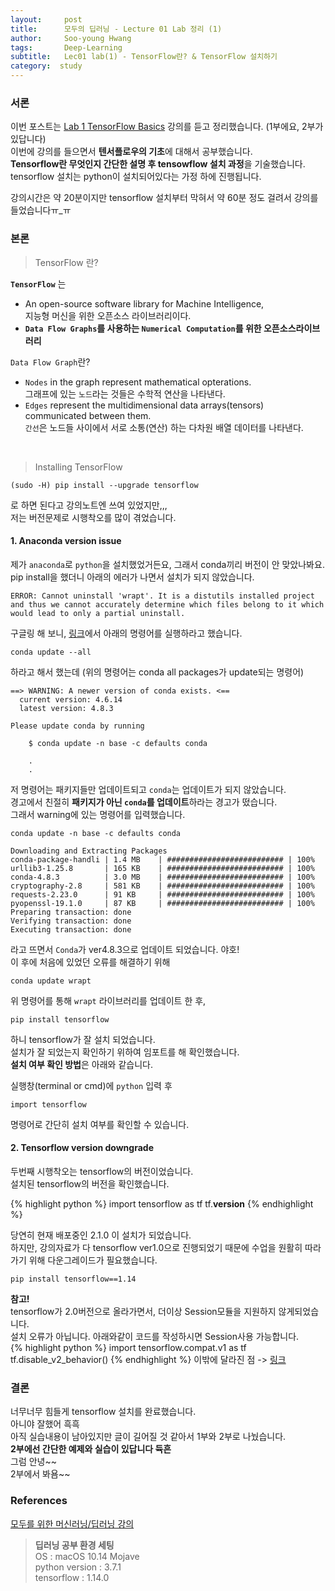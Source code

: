 ```yaml
---
layout:     post
title:      모두의 딥러닝 - Lecture 01 Lab 정리 (1)
author:     Soo-young Hwang
tags: 		Deep-Learning
subtitle:  	Lec01 lab(1) - TensorFlow란? & TensorFlow 설치하기
category:  study
---
```



### 서론
이번 포스트는 [Lab 1 TensorFlow Basics](https://youtu.be/-57Ne86Ia8w) 강의를 듣고 정리했습니다. (1부에요, 2부가 있답니다)    
이번에 강의를 들으면서 **텐서플로우의 기초**에 대해서 공부했습니다.   
**Tensorflow란 무엇인지 간단한 설명 후 tensowflow 설치 과정**을 기술했습니다.   
tensorflow 설치는 python이 설치되어있다는 가정 하에 진행됩니다.    

강의시간은 약 20분이지만 tensorflow 설치부터 막혀서 약 60분 정도 걸려서 강의를 들었습니다ㅠ_ㅠ



### 본론

<blockquote> TensorFlow 란? </blockquote>

**`TensorFlow`** 는   
-  An open-source software library for Machine Intelligence,   
지능형 머신을 위한 오픈소스 라이브러리이다.    
- **`Data Flow Graphs`를 사용하는 `Numerical Computation`를 위한 오픈소스라이브러리**     

`Data Flow Graph`란?
- `Nodes` in the graph represent mathematical opterations.    
그래프에 있는 `노드`라는 것들은 수학적 연산을 나타낸다. 
- `Edges` represent the multidimensional data arrays(tensors) communicated between them.   
`간선`은 노드들 사이에서 서로 소통(연산) 하는 다차원 배열 데이터를 나타낸다.

<br>
<blockquote> Installing TensorFlow </blockquote>

```
(sudo -H) pip install --upgrade tensorflow
```
로 하면 된다고 강의노트엔 쓰여 있었지만,,,   
저는 버전문제로 시행착오를 많이 겪었습니다.

#### 1.  Anaconda version issue

제가 `anaconda`로 `python`을 설치했었거든요, 그래서 conda끼리 버전이 안 맞았나봐요.   
pip install을  했더니 아래의 에러가 나면서 설치가 되지 않았습니다.   
```
ERROR: Cannot uninstall 'wrapt'. It is a distutils installed project and thus we cannot accurately determine which files belong to it which would lead to only a partial uninstall.
```
구글링 해 보니, [링크](https://github.com/tensorflow/tensorflow/issues/30191)에서 아래의 명령어를 실행하라고 했습니다.   
```
conda update --all
```
하라고 해서 했는데 (위의 명령어는 conda all packages가 update되는 명령어)   
```
==> WARNING: A newer version of conda exists. <==
  current version: 4.6.14
  latest version: 4.8.3

Please update conda by running

    $ conda update -n base -c defaults conda

    .
    .
```
저 명령어는 패키지들만 업데이트되고 `conda`는 업데이트가 되지 않았습니다.   
경고에서 친절히 **패키지가 아닌 `conda`를 업데이트**하라는 경고가 떴습니다.   
그래서 warning에 있는 명령어를 입력했습니다.   
```
conda update -n base -c defaults conda
```
```
Downloading and Extracting Packages
conda-package-handli | 1.4 MB    | ########################## | 100% 
urllib3-1.25.8       | 165 KB    | ########################## | 100% 
conda-4.8.3          | 3.0 MB    | ########################## | 100% 
cryptography-2.8     | 581 KB    | ########################## | 100% 
requests-2.23.0      | 91 KB     | ########################## | 100% 
pyopenssl-19.1.0     | 87 KB     | ########################## | 100% 
Preparing transaction: done
Verifying transaction: done
Executing transaction: done
```
라고 뜨면서 `Conda`가  ver4.8.3으로 업데이트 되었습니다. 야호!   
이 후에 처음에 있었던 오류를 해결하기 위해
```
conda update wrapt
```   
위 명령어를 통해 `wrapt` 라이브러리를 업데이트 한 후, 
```
pip install tensorflow
```
하니 tensorflow가 잘 설치 되었습니다.   
설치가 잘 되었는지 확인하기 위하여 임포트를 해 확인했습니다.    
**설치 여부 확인 방법**은 아래와 같습니다.   

실행창(terminal or cmd)에 `python` 입력 후 
```
import tensorflow
``` 
명령어로 간단히 설치 여부를 확인할 수 있습니다.    

#### 2. Tensorflow version downgrade
두번째 시행착오는 tensorflow의 버전이었습니다.    
설치된 tensorflow의 버전을 확인했습니다.   

{% highlight python %}
import tensorflow as tf
tf.__version__
{% endhighlight %}

당연히 현재 배포중인 2.1.0 이 설치가 되었습니다.    
하지만, 강의자료가 다 tensorflow ver1.0으로 진행되었기 때문에 수업을 원활히 따라가기 위해 다운그레이드가 필요했습니다.   

```
pip install tensorflow==1.14
```

**참고!**   
tensorflow가 2.0버전으로 올라가면서, 더이상 Session모듈을 지원하지 않게되었습니다.   
설치 오류가 아닙니다. 아래와같이 코드를 작성하시면 Session사용 가능합니다.   
{% highlight python %}
import tensorflow.compat.v1 as tf
tf.disable_v2_behavior()
{% endhighlight %}
이밖에 달라진 점 -> [링크](https://mc.ai/%ED%85%90%EC%84%9C%ED%94%8C%EB%A1%9C%EC%9A%B0-2-0%EC%97%90%EC%84%9C-%EB%8B%AC%EB%9D%BC%EC%A7%80%EB%8A%94-%EC%A0%90/)


### 결론
너무너무 힘들게 tensorflow 설치를 완료했습니다.   
아니야 잘했어 흑흑     
아직 실습내용이 남아있지만 글이 길어질 것 같아서 1부와 2부로 나눴습니다.   
**2부에선 간단한 예제와 실습이 있답니다 듁흔**    
그럼 안녕~~   
2부에서 봐욤~~

### References
[모두를 위한 머신러닝/딥러닝 강의](https://hunkim.github.io/ml/)


<blockquote>
<strong>딥러닝 공부 환경 세팅</strong><br>     
OS :  macOS 10.14 Mojave<br>    
python version : 3.7.1<br>    
tensorflow : 1.14.0    
</blockquote>